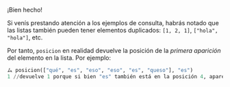 ¡Bien hecho!

Si venís prestando atención a los ejemplos de consulta, habrás notado que las listas también pueden tener elementos duplicados: `[1, 2, 1]`, `["hola", "hola"]`, etc.

Por tanto, `posicion` en realidad devuelve la posición de la _primera aparición_ del elemento en la lista. Por ejemplo:

```python
ム posicion(["qué", "es", "eso", "eso", "es", "queso"], "es")
1 //devuelve 1 porque si bien "es" también está en la posición 4, aparece primero en la posición 1.
```
